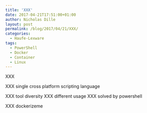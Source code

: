 ```yaml
---
title: 'XXX'
date: 2017-04-21T17:51:00+01:00
author: Nicholas Dille
layout: post
permalink: /blog/2017/04/21/XXX/
categories:
  - Haufe-Lexware
tags:
  - PowerShell
  - Docker
  - Container
  - Linux
---
```

XXX<!--more-->

XXX single cross platform scripting language

XXX tool diversity
XXX different usage
XXX solved by powershell

XXX dockerizeme